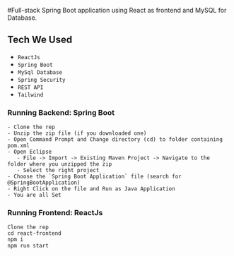 #Full-stack Spring Boot application using React as frontend and MySQL for Database.

## Tech We Used

- `ReactJs`
- `Spring Boot`
- `MySql Database`
- `Spring Security`
- `REST API`
- `Tailwind`

### Running Backend: Spring Boot
```
- Clone the rep
- Unzip the zip file (if you downloaded one)
- Open Command Prompt and Change directory (cd) to folder containing pom.xml
- Open Eclipse 
   - File -> Import -> Existing Maven Project -> Navigate to the folder where you unzipped the zip
   - Select the right project
- Choose the `Spring Boot Application` file (search for @SpringBootApplication)
- Right Click on the file and Run as Java Application
- You are all Set
```
### Running Frontend: ReactJs
```
Clone the rep
cd react-frontend
npm i
npm run start
```
